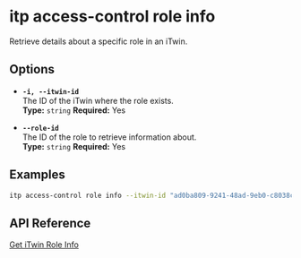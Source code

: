 # itp access-control role info

Retrieve details about a specific role in an iTwin.

## Options

- **`-i, --itwin-id`**  
  The ID of the iTwin where the role exists.  
  **Type:** `string` **Required:** Yes

- **`--role-id`**  
  The ID of the role to retrieve information about.  
  **Type:** `string` **Required:** Yes

## Examples

```bash
itp access-control role info --itwin-id "ad0ba809-9241-48ad-9eb0-c8038c1a1d51" --role-id "role1-id"
```

## API Reference

[Get iTwin Role Info](https://developer.bentley.com/apis/access-control-v2/operations/get-itwin-role/)
